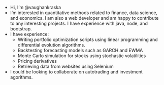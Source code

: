 - Hi, I’m @vaughankraska
- I’m interested in quantitative methods related to finance, data science, and economics. I am also a web developer and am happy to contribute to any interesting projects. I have experience with java, node, and bootstrap.
- I have experience:
  - Writing portfolio optimization scripts using linear programming and differential evolution algorithms.
  - Backtesting forecasting models such as GARCH and EWMA
  - Monte Carlo simulation for stocks using stochastic volatilities
  - Pricing derivatives
  - Retrieving data from websites using Selenium
- I could be looking to collaborate on autotrading and investment agorithms.

<!---
vaughankraska/vaughankraska is a ✨ special ✨ repository because its `README.md` (this file) appears on your GitHub profile.
You can click the Preview link to take a look at your changes.
--->
